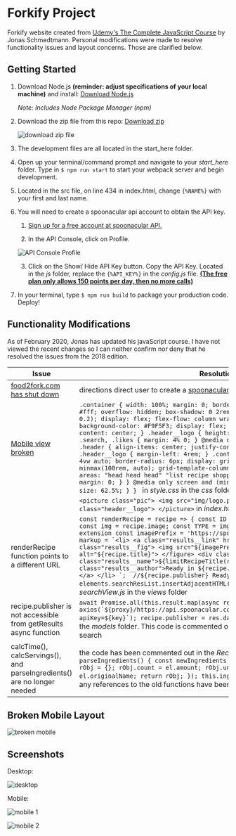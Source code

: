 # Forkify Project

Forkify website created from [Udemy's The Complete JavaScript Course](https://www.udemy.com/course/the-complete-javascript-course/) by Jonas Schmedtmann. Personal modifications were made to resolve functionality issues and layout concerns. Those are clarified below.

## Getting Started

1. Download Node.js **(reminder: adjust specifications of your local machine)** and install: [Download Node.js](https://nodejs.org/en/download/)

    *Note: Includes Node Package Manager (npm)*

2. Download the zip file from this repo: [Download zip](https://github.com/nicoleiocana/forkify/archive/master.zip)

    ![download zip file](https://imgur.com/Ay1QUU8.png)
    
3. The development files are all located in the start_here folder.

4. Open up your terminal/command prompt and navigate to your *start_here* folder. Type in `$ npm run start` to start your webpack server and begin development.

5. Located in the src file, on line 434 in index.html, change `{%NAME%}` with your first and last name.

6. You will need to create a <a name="spoonacular">spoonacular api account</a> to obtain the API key.

    1. [Sign up for a free account at spoonacular API.](https://spoonacular.com/food-api/console#Dashboard)
    
    2. In the API Console, click on Profile.
     
    ![API Console Profile](https://imgur.com/EfS1yB0.png)

    3. Click on the Show/ Hide API Key button. Copy the API Key. Located in the *js* folder, replace the `{%API_KEY%}` in the *config.js* file. [**(The free plan only allows 150 points per day, then no more calls)**](https://spoonacular.com/food-api/pricing)
    
7. In your terminal, type `$ npm run build` to package your production code. Deploy!

## Functionality Modifications

As of February 2020, Jonas has updated his javaScript course. I have not viewed the recent changes so I can neither confirm nor deny that he resolved the issues from the 2018 edition.

| Issue                                                                                                                       | Resolution                                                                                                                                                                                                                                                                                        |
|-----------------------------------------------------------------------------------------------------------------------------|---------------------------------------------------------------------------------------------------------------------------------------------------------------------------------------------------------------------------------------------------------------------------------------------------|
| [food2fork.com has shut down](https://food2fork.com/api)   | directions direct user to create a [spoonacular api account](#spoonacular)                                                                                                                                         |
| [Mobile view broken](#broken-mobile-layout) | `.container { width: 100%; margin: 0; border-radius: 0; background-color: #fff; overflow: hidden; box-shadow: 0 2rem 6rem 0.5rem rgba(101, 90, 86, 0.2); display: flex; flex-flow: column wrap; } .header { grid-area: head; background-color: #F9F5F3; display: flex; flex-flow: row wrap; justify-content: center; } .header__logo { height: 4.5rem; display: block; } .pic, .search, .likes { margin: 4% 0; } @media only screen and (min-width: 40em) { .header { align-items: center; justify-content: space-between; } .header__logo { margin-left: 4rem; } .container { max-width: 120rem; margin: 4vw auto; border-radius: 6px; display: grid; grid-template-rows: 10rem minmax(100rem, auto); grid-template-columns: 1.1fr 2fr 1.1fr; grid-template-areas: "head head head" "list recipe shopping"; } .pic, .search, .likes { margin: 0; } } @media only screen and (min-width: 68.75em) { html { font-size: 62.5%; } } ` in *style.css* in the *css* folder
| | `<picture class="pic"> <img src="img/logo.png" alt="Logo" class="header__logo"> </picture>` in *index.html*|
| renderRecipe function points to a different URL                                                             |```const renderRecipe = recipe => { const ID = recipe.id; const SIZE = '90x90'; const img = recipe.image; const TYPE = img.slice(img.length - 3); // 'jpg' extension const imagePrefix = 'https://spoonacular.com/recipeImages/'; const markup = `<li> <a class="results__link" href="#${recipe.id}"> <figure class="results__fig"> <img src="${imagePrefix}${ID}-${SIZE}.${TYPE}" alt="${recipe.title}"> </figure> <div class="results__data"> <h4 class="results__name">${limitRecipeTitle(recipe.title)}</h4> <p class="results__author">Ready in ${recipe.readyInMinutes} mins!</p>  </div>  </a> </li> `;  //${recipe.publisher} Ready in ${recipe.readyInMinutes} mins! elements.searchResList.insertAdjacentHTML('beforeend', markup); };``` in *searchView.js* in the *views* folder                                                                                                                                                                                                                                                     |
| recipe.publisher is not accessible from    getResults async function                                                                                                | ```await Promise.all(this.result.map(async recipe => { const res = await axios(`${proxy}/https://api.spoonacular.com/recipes/${recipe.id}/information?apiKey=${key}`); recipe.publisher = res.data.sourceName; }));``` in *Search.js* in the *models* folder. This code is commented out due to 30 calls (points) made per search                                                                                                      |
| calcTime(), calcServings(), and parseIngredients() are no longer needed| the code has been commented out in the *Recipe.js* file. The updated function is `parseIngredients() { const newIngredients = this.ingredients.map(el => { let rObj = {}; rObj.count = el.amount; rObj.unit = el.unit; rObj.ingredient = el.originalName; return rObj; }); this.ingredients = newIngredients; }`. Note, any references to the old functions have been commented out|

## Broken Mobile Layout

![broken mobile](https://imgur.com/tZeKerm.png)

## Screenshots

Desktop:

![desktop](https://imgur.com/jFIeycX.png)

Mobile:

![mobile 1](https://imgur.com/DTUe45m.png)

![mobile 2](https://imgur.com/TTlBsch.png)
